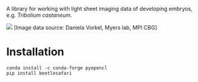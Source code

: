 A library for working with light sheet imaging data of developing embryos, e.g. _Tribolium castaneum_.

![](https://github.com/haesleinhuepf/beetlesafari/raw/master/images/beetlesafari.gif)
[Image data source: Daniela Vorkel, Myers lab, MPI CBG]

# Installation
```
conda install -c conda-forge pyopencl
pip install beetlesafari
```
